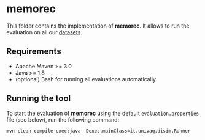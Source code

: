 # memorec

This folder contains the implementation of **memorec**. It allows to run the evaluation on all our [datasets](../../dataset/).

## Requirements

  - Apache Maven >= 3.0
  - Java >= 1.8
  - (optional) Bash for running all evaluations automatically

## Running the tool
To start the evaluation of **memorec** using the default `evaluation.properties` file (see below), run the following command:

```
mvn clean compile exec:java -Dexec.mainClass=it.univaq.disim.Runner
```


